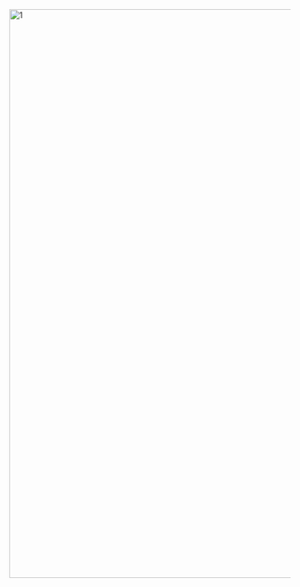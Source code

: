 
<img width="1017" alt="1" src="https://user-images.githubusercontent.com/88987127/192665510-5660eda7-6bff-4838-8430-afba92fc72a9.png">
